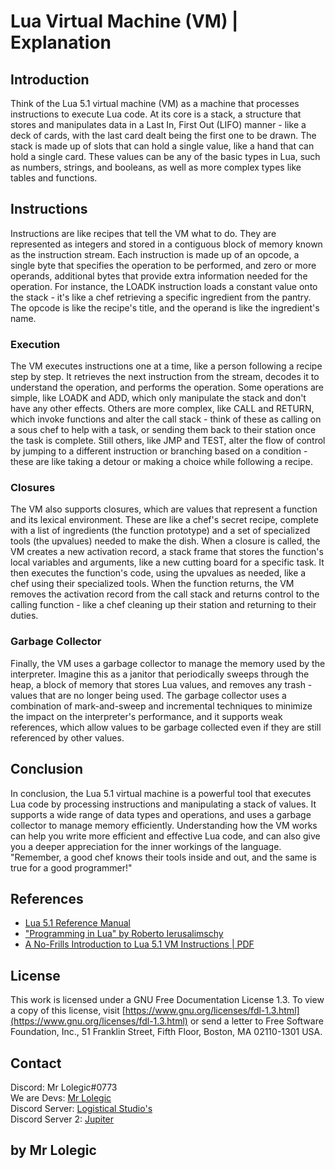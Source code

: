 
# Lua Virtual Machine (VM) | Explanation
## Introduction

Think of the Lua 5.1 virtual machine (VM) as a machine that processes instructions to execute Lua code. At its core is a stack, a structure that stores and manipulates data in a Last In, First Out (LIFO) manner - like a deck of cards, with the last card dealt being the first one to be drawn. The stack is made up of slots that can hold a single value, like a hand that can hold a single card. These values can be any of the basic types in Lua, such as numbers, strings, and booleans, as well as more complex types like tables and functions.

## Instructions
Instructions are like recipes that tell the VM what to do. They are represented as integers and stored in a contiguous block of memory known as the instruction stream. Each instruction is made up of an opcode, a single byte that specifies the operation to be performed, and zero or more operands, additional bytes that provide extra information needed for the operation. For instance, the LOADK instruction loads a constant value onto the stack - it's like a chef retrieving a specific ingredient from the pantry. The opcode is like the recipe's title, and the operand is like the ingredient's name.

### Execution
The VM executes instructions one at a time, like a person following a recipe step by step. It retrieves the next instruction from the stream, decodes it to understand the operation, and performs the operation. Some operations are simple, like LOADK and ADD, which only manipulate the stack and don't have any other effects. Others are more complex, like CALL and RETURN, which invoke functions and alter the call stack - think of these as calling on a sous chef to help with a task, or sending them back to their station once the task is complete. Still others, like JMP and TEST, alter the flow of control by jumping to a different instruction or branching based on a condition - these are like taking a detour or making a choice while following a recipe.

### Closures
The VM also supports closures, which are values that represent a function and its lexical environment. These are like a chef's secret recipe, complete with a list of ingredients (the function prototype) and a set of specialized tools (the upvalues) needed to make the dish. When a closure is called, the VM creates a new activation record, a stack frame that stores the function's local variables and arguments, like a new cutting board for a specific task. It then executes the function's code, using the upvalues as needed, like a chef using their specialized tools. When the function returns, the VM removes the activation record from the call stack and returns control to the calling function - like a chef cleaning up their station and returning to their duties.

### Garbage Collector
Finally, the VM uses a garbage collector to manage the memory used by the interpreter. Imagine this as a janitor that periodically sweeps through the heap, a block of memory that stores Lua values, and removes any trash - values that are no longer being used. The garbage collector uses a combination of mark-and-sweep and incremental techniques to minimize the impact on the interpreter's performance, and it supports weak references, which allow values to be garbage collected even if they are still referenced by other values.

## Conclusion
In conclusion, the Lua 5.1 virtual machine is a powerful tool that executes Lua code by processing instructions and manipulating a stack of values. It supports a wide range of data types and operations, and uses a garbage collector to manage memory efficiently. Understanding how the VM works can help you write more efficient and effective Lua code, and can also give you a deeper appreciation for the inner workings of the language. "Remember, a good chef knows their tools inside and out, and the same is true for a good programmer!"

## References
* [Lua 5.1 Reference Manual](https://www.lua.org/manual/5.1/manual.html)
* ["Programming in Lua" by Roberto Ierusalimschy](https://www.lua.org/pil/)
* [A No-Frills Introduction to Lua 5.1 VM Instructions | PDF](http://underpop.free.fr/l/lua/docs/a-no-frills-introduction-to-lua-5.1-vm-instructions.pdf)

## License
This work is licensed under a GNU Free Documentation License 1.3. To view a copy of this license, visit [https://www.gnu.org/licenses/fdl-1.3.html](https://www.gnu.org/licenses/fdl-1.3.html) or send a letter to Free Software Foundation, Inc., 51 Franklin Street, Fifth Floor, Boston, MA 02110-1301 USA.

## Contact
Discord: Mr Lolegic#0773 \
We are Devs: [Mr Lolegic](https://wearedevs.net/profile?uid=85021) \
Discord Server: [Logistical Studio's](https://discord.gg/8RHfwxseDa) \
Discord Server 2: [Jupiter](https://discord.gg/ZpAmSKuxgs)

## by Mr Lolegic